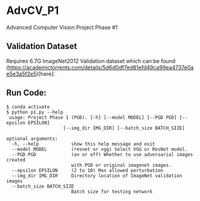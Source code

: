 # AdvCV_P1
Advanced Computer Vision Project Phase #1

## Validation Dataset
Requires 6.7G ImageNet2012 Validation dataset which can be found (https://academictorrents.com/details/5d6d0df7ed81efd49ca99ea4737e0ae5e3a5f2e5)[here]:


## Run Code:
``` 
$ conda activate
$ python p1.py --help
 usage: Project Phase 1 (PGD). [-h] [--model MODEL] [--PGD PGD] [--epsilon EPSILON]
                     [--img_dir IMG_DIR] [--batch_size BATCH_SIZE]

optional arguments:
  -h, --help            show this help message and exit
  --model MODEL         (resnet or vgg) Select VGG or ResNet model.
  --PGD PGD             (on or off) Whether to use adversarial images created
                        with PGD or original imagenet images.
  --epsilon EPSILON     (2 to 10) Max allowed perturbation
  --img_dir IMG_DIR     Directory location of ImageNet validation images
  --batch_size BATCH_SIZE
                        Batch size for testing network
```
